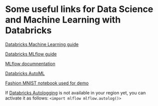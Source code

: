 # Some useful links for Data Science and Machine Learning with Databricks

[Databricks Machine Learning guide](https://docs.microsoft.com/en-us/azure/databricks/applications/machine-learning/)

[Databricks MLflow guide](https://docs.microsoft.com/en-us/azure/databricks/applications/mlflow/)

[MLflow documnentation](https://www.mlflow.org/docs/latest/index.html)

[Databricks AutoML](https://docs.microsoft.com/en-us/azure/databricks/applications/machine-learning/automl)

[Fashion MNIST notebook used for demo](https://github.com/tensorflow/docs/blob/master/site/en/tutorials/keras/classification.ipynb)

If [Databricks Autologging](https://docs.microsoft.com/en-us/azure/databricks/applications/mlflow/databricks-autologging) is not available in your region yet, you can activate it as follows:
`<import mlflow
mlflow.autolog()>`
